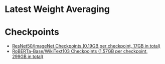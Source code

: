 # Latest Weight Averaging


# Checkpoints
* [ResNet50/ImageNet Checkpoints (0.19GB per checkpoint, 17GB in total)](https://www.dropbox.com/sh/q7371s2heklkpuk/AABcvP2_fs3DhVs2jmE_DGIWa?dl=0)
* [RoBERTa-Base/WikiText103 Checkpoints (1.57GB per checkpoint, 299GB in total)](https://www.dropbox.com/sh/e6gren6nfcyrort/AACHZGKcEem2m0CQJ7a1pTs6a?dl=0)
